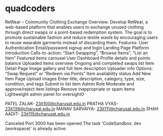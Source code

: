 # quadcoders
ReWear – Community Clothing Exchange Overview: Develop ReWear, a web-based platform that enables users to exchange unused clothing through direct swaps or a point-based redemption system. The goal is to promote sustainable fashion and reduce textile waste by encouraging users to reuse wearable garments instead of discarding them. Features: User Authentication Email/password signup and login Landing Page Platform introduction Calls-to-action: “Start Swapping”, “Browse Items”, “List an Item” Featured items carousel User Dashboard Profile details and points balance Uploaded items overview Ongoing and completed swaps list Item Detail Page Image gallery and full item description Uploader info Options: “Swap Request” or “Redeem via Points” Item availability status Add New Item Page Upload images Enter title, description, category, type, size, condition, and tags Submit to list item Admin Role Moderate and approve/reject item listings Remove inappropriate or spam items Lightweight admin panel for oversight0

PATEL ZALAK- 23it100@charusat.edu.in PRATHA VYAS- 23it139@charusat.edu.in MANAV SARVAIYA- 23it111@charusat.edu.in SHAH AADIT- 23it115@charusat.edu.in

Canceled
Port 3000 has been opened
The task 'CodeSandbox: dev (workspace)' is already active.
